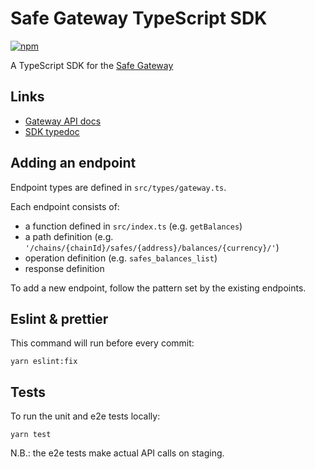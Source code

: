 # Safe Gateway TypeScript SDK
[![npm](https://img.shields.io/npm/v/@gnosis.pm/safe-react-gateway-sdk?label=%40gnosis.pm%2Fsafe-react-gateway-sdk)](https://www.npmjs.com/package/@gnosis.pm/safe-react-gateway-sdk)

A TypeScript SDK for the [Safe Gateway](https://github.com/gnosis/safe-client-gateway)

## Links
* [Gateway API docs](https://gnosis.github.io/safe-client-gateway/docs/routes/index.html)
* [SDK typedoc](https://gnosis.github.io/safe-react-gateway-sdk/modules.html#getBalances)

## Adding an endpoint
Endpoint types are defined in `src/types/gateway.ts`.

Each endpoint consists of:

- a function defined in `src/index.ts` (e.g. `getBalances`)
- a path definition (e.g. `'/chains/{chainId}/safes/{address}/balances/{currency}/'`)
- operation definition (e.g. `safes_balances_list`)
- response definition

To add a new endpoint, follow the pattern set by the existing endpoints.

## Eslint & prettier

This command will run before every commit:

```
yarn eslint:fix
```

## Tests

To run the unit and e2e tests locally:

```
yarn test
```

N.B.: the e2e tests make actual API calls on staging.
